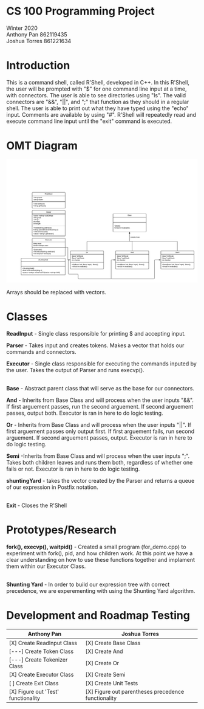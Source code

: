 # CS 100 Programming Project

Winter 2020\
Anthony Pan 862119435\
Joshua Torres 861221634

# Introduction

This is a command shell, called R'Shell, developed in C++. In this R'Shell, the user will be prompted with "$" for one command line input at a time, with connectors. The user is able to see directories using "ls". The valid connectors are "&&", "||", and ";" that function as they should in a regular shell. The user is able to print out what they have typed using the "echo" input. Comments are available by using "#". R'Shell will repeatedly read and execute command line input until the "exit" command is executed.

# OMT Diagram
![R'Shell Assignment 1](images/Rshell_Assn2.png)

Arrays should be replaced with vectors.
# Classes
**ReadInput** - Single class responsible for printing $ and accepting input. <br />

**Parser** - Takes input and creates tokens. Makes a vector that holds our commands and connectors. <br />

**Executor** - Single class responsible for executing the commands inputed by the user. Takes the output of Parser and runs execvp(). <br /> <br />

**Base** - Abstract parent class that will serve as the base for our connectors. <br />

**And** - Inherits from Base Class and will process when the user inputs "&&". If first arguement passes, run the second arguement. If second arguement passes, output both. Executor is ran in here to do logic testing. <br />

**Or** - Inherits from Base Class and will process when the user inputs "||". If first arguement passes only output first. If first arguement fails, run second arguement. If second arguement passes, output. Executor is ran in here to do logic testing. <br /> 

**Semi** -Inherits from Base Class and will process when the user inputs ";". Takes both children leaves and runs them both, regardless of whether one fails or not. Executor is ran in here to do logic testing. <br /> 

**shuntingYard** - takes the vector <string> created by the Parser and returns a queue <string> of our expression in Postfix notation. <br /> <br />

**Exit** - Closes the R'Shell

# Prototypes/Research
**fork(), execvp(), waitpid()** - Created a small program (for_demo.cpp) to experiment with fork(), pid, and how children work. At this point we have a clear understanding on how to use these functions together and implament them within our Executor Class. <br /> <br />

**Shunting Yard** - In order to build our expression tree with correct precedence, we are experementing with using the Shunting Yard algorithm.

# Development and Roadmap Testing
Anthony Pan | Joshua Torres
------------ | -------------
[X] Create ReadInput Class| [X] Create Base Class
[---] Create Token Class | [X] Create And
[---] Create Tokenizer Class | [X] Create Or
[X] Create Executor Class | [X] Create Semi
[ ] Create Exit Class | [X] Create Unit Tests
[X] Figure out 'Test' functionality | [X] Figure out parentheses precedence functionality
